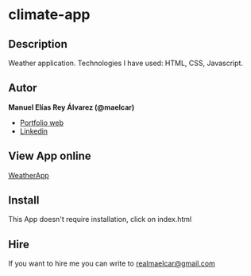 # climate-app

## Description
Weather application. Technologies I have used: HTML, CSS, Javascript.


## Autor
**Manuel Elías Rey Álvarez (@maelcar)**

* [Portfolio web](https://www.maelcar.com)
* [Linkedin](https://www.linkedin.com/in/maelcar)

## View App online
[WeatherApp](https://maelcar.github.io/climate-app/)



## Install
This App doesn't require installation, click on index.html


## Hire
If you want to hire me you can write to realmaelcar@gmail.com
